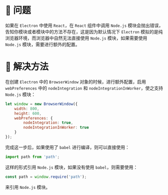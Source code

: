 <!--
@key 18
@title 在 Electron + React 中使用 Node.js 模块
@date 2019-7-13
@labels Electron React 前端 踩坑 bug
@description Electron 相当于提供了一个桌面式的 Chrome 浏览器环境，在通常情况下，渲染线程中的代码是无法直接使用 Node.js 的模块的，如果要在 Electron 的渲染线程中使用 Node.js 模块，需要进行额外配置。
-->

# 🤔 问题
如果在 `Electron` 中使用 `React`，在 `React` 组件中调用 `Node.js` 模块会抛出错误，告知你模块或者模块中的方法不存在，这是因为默认情况下 `Electron` 模拟的是纯浏览器环境，而浏览器中自然无法直接使用 `Node.js` 模块，如果需要使用 `Node.js` 模块，需要进行额外的配置。

# 🎉 解决方法
在创建 `Electron` 中的 `BrowserWindow` 对象的时候，进行额外配置，启用 `webPreferences` 中的 `nodeIntegration` 和 `nodeIntegrationInWorker`，使之支持 `Node.js` 模块：

```javascript
let window = new BrowserWindow({
    width: 800,
    height: 600,
    webPreferences: {
        nodeIntegration: true,
        nodeIntegrationInWorker: true
    }
});
```

完成这一步后，如果使用了 `babel` 进行编译，则可以直接使用：

```javascript
import path from 'path';
```

这样的形式引用 `Node.js` 模块，如果没有使用 `babel`，则需要使用：

```javascript
const path = window.require('path');
```

来引用 `Node.js` 模块。
